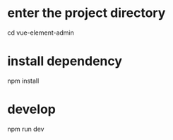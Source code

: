
# enter the project directory
cd vue-element-admin

# install dependency
npm install

# develop
npm run dev
```
